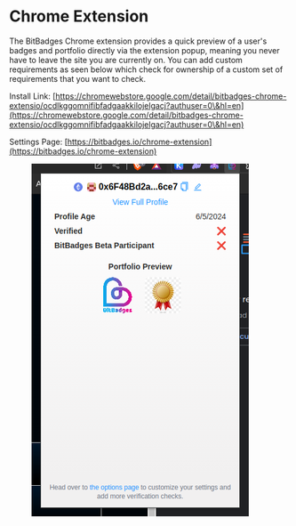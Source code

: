 # Chrome Extension

The BitBadges Chrome extension provides a quick preview of a user's badges and portfolio directly via the extension popup, meaning you never have to leave the site you are currently on. You can add custom requirements as seen below which check for ownership of a custom set of requirements that you want to check.

Install Link: [https://chromewebstore.google.com/detail/bitbadges-chrome-extensio/ocdlkggomnifibfadgaakkilojelgacj?authuser=0\&hl=en](https://chromewebstore.google.com/detail/bitbadges-chrome-extensio/ocdlkggomnifibfadgaakkilojelgacj?authuser=0\&hl=en)

Settings Page: [https://bitbadges.io/chrome-extension](https://bitbadges.io/chrome-extension)

<figure><img src="../../.gitbook/assets/image (109).png" alt=""><figcaption></figcaption></figure>
